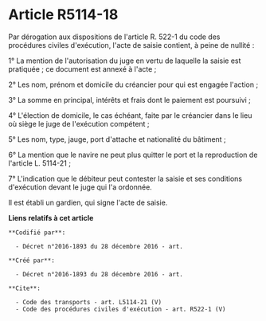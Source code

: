 # Article R5114-18

Par dérogation aux dispositions de l'article R. 522-1 du code des procédures civiles d'exécution, l'acte de saisie contient,
à peine de nullité : 

1° La mention de l'autorisation du juge en vertu de laquelle la saisie est pratiquée ; ce document est annexé à l'acte ; 

2° Les nom, prénom et domicile du créancier pour qui est engagée l'action ; 

3° La somme en principal, intérêts et frais dont le paiement est poursuivi ; 

4° L'élection de domicile, le cas échéant, faite par le créancier dans le lieu où siège le juge de l'exécution compétent ; 

5° Les nom, type, jauge, port d'attache et nationalité du bâtiment ; 

6° La mention que le navire ne peut plus quitter le port et la reproduction de l'article L. 5114-21 ; 

7° L'indication que le débiteur peut contester la saisie et ses conditions d'exécution devant le juge qui l'a ordonnée. 

Il est établi un gardien, qui signe l'acte de saisie.

**Liens relatifs à cet article**

	**Codifié par**:

	  - Décret n°2016-1893 du 28 décembre 2016 - art.

	**Créé par**:

	  - Décret n°2016-1893 du 28 décembre 2016 - art.

	**Cite**:

	  - Code des transports - art. L5114-21 (V)
	  - Code des procédures civiles d'exécution - art. R522-1 (V)
